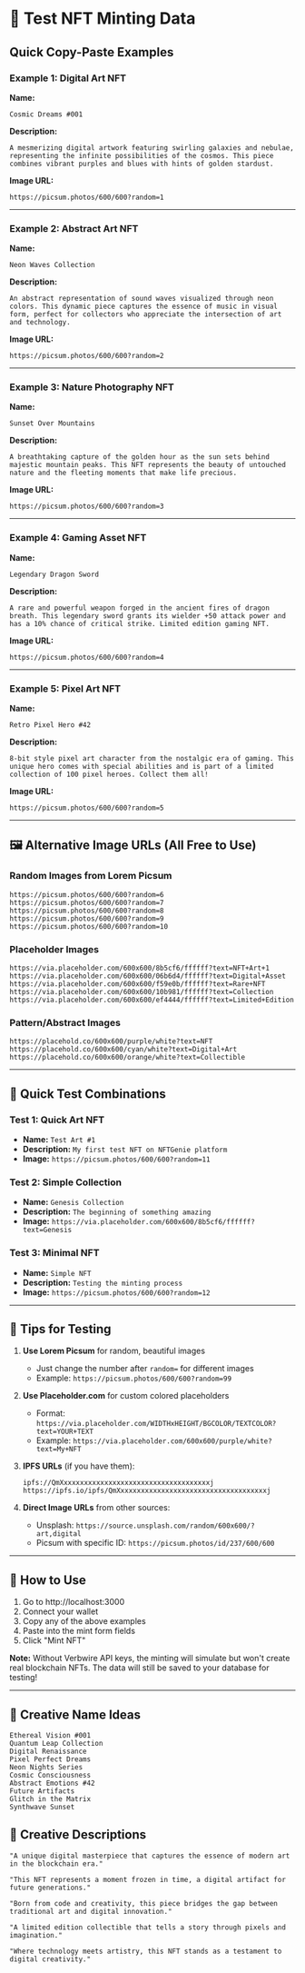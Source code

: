 # 🎨 Test NFT Minting Data

## Quick Copy-Paste Examples

### Example 1: Digital Art NFT
**Name:** 
```
Cosmic Dreams #001
```

**Description:**
```
A mesmerizing digital artwork featuring swirling galaxies and nebulae, representing the infinite possibilities of the cosmos. This piece combines vibrant purples and blues with hints of golden stardust.
```

**Image URL:**
```
https://picsum.photos/600/600?random=1
```

---

### Example 2: Abstract Art NFT
**Name:**
```
Neon Waves Collection
```

**Description:**
```
An abstract representation of sound waves visualized through neon colors. This dynamic piece captures the essence of music in visual form, perfect for collectors who appreciate the intersection of art and technology.
```

**Image URL:**
```
https://picsum.photos/600/600?random=2
```

---

### Example 3: Nature Photography NFT
**Name:**
```
Sunset Over Mountains
```

**Description:**
```
A breathtaking capture of the golden hour as the sun sets behind majestic mountain peaks. This NFT represents the beauty of untouched nature and the fleeting moments that make life precious.
```

**Image URL:**
```
https://picsum.photos/600/600?random=3
```

---

### Example 4: Gaming Asset NFT
**Name:**
```
Legendary Dragon Sword
```

**Description:**
```
A rare and powerful weapon forged in the ancient fires of dragon breath. This legendary sword grants its wielder +50 attack power and has a 10% chance of critical strike. Limited edition gaming NFT.
```

**Image URL:**
```
https://picsum.photos/600/600?random=4
```

---

### Example 5: Pixel Art NFT
**Name:**
```
Retro Pixel Hero #42
```

**Description:**
```
8-bit style pixel art character from the nostalgic era of gaming. This unique hero comes with special abilities and is part of a limited collection of 100 pixel heroes. Collect them all!
```

**Image URL:**
```
https://picsum.photos/600/600?random=5
```

---

## 🖼️ Alternative Image URLs (All Free to Use)

### Random Images from Lorem Picsum
```
https://picsum.photos/600/600?random=6
https://picsum.photos/600/600?random=7
https://picsum.photos/600/600?random=8
https://picsum.photos/600/600?random=9
https://picsum.photos/600/600?random=10
```

### Placeholder Images
```
https://via.placeholder.com/600x600/8b5cf6/ffffff?text=NFT+Art+1
https://via.placeholder.com/600x600/06b6d4/ffffff?text=Digital+Asset
https://via.placeholder.com/600x600/f59e0b/ffffff?text=Rare+NFT
https://via.placeholder.com/600x600/10b981/ffffff?text=Collection
https://via.placeholder.com/600x600/ef4444/ffffff?text=Limited+Edition
```

### Pattern/Abstract Images
```
https://placehold.co/600x600/purple/white?text=NFT
https://placehold.co/600x600/cyan/white?text=Digital+Art
https://placehold.co/600x600/orange/white?text=Collectible
```

---

## 🎯 Quick Test Combinations

### Test 1: Quick Art NFT
- **Name:** `Test Art #1`
- **Description:** `My first test NFT on NFTGenie platform`
- **Image:** `https://picsum.photos/600/600?random=11`

### Test 2: Simple Collection
- **Name:** `Genesis Collection`
- **Description:** `The beginning of something amazing`
- **Image:** `https://via.placeholder.com/600x600/8b5cf6/ffffff?text=Genesis`

### Test 3: Minimal NFT
- **Name:** `Simple NFT`
- **Description:** `Testing the minting process`
- **Image:** `https://picsum.photos/600/600?random=12`

---

## 📝 Tips for Testing

1. **Use Lorem Picsum** for random, beautiful images
   - Just change the number after `random=` for different images
   - Example: `https://picsum.photos/600/600?random=99`

2. **Use Placeholder.com** for custom colored placeholders
   - Format: `https://via.placeholder.com/WIDTHxHEIGHT/BGCOLOR/TEXTCOLOR?text=YOUR+TEXT`
   - Example: `https://via.placeholder.com/600x600/purple/white?text=My+NFT`

3. **IPFS URLs** (if you have them):
   ```
   ipfs://QmXxxxxxxxxxxxxxxxxxxxxxxxxxxxxxxxxxxxxj
   https://ipfs.io/ipfs/QmXxxxxxxxxxxxxxxxxxxxxxxxxxxxxxxxxxxxxj
   ```

4. **Direct Image URLs** from other sources:
   - Unsplash: `https://source.unsplash.com/random/600x600/?art,digital`
   - Picsum with specific ID: `https://picsum.photos/id/237/600/600`

---

## 🚀 How to Use

1. Go to http://localhost:3000
2. Connect your wallet
3. Copy any of the above examples
4. Paste into the mint form fields
5. Click "Mint NFT"

**Note:** Without Verbwire API keys, the minting will simulate but won't create real blockchain NFTs. The data will still be saved to your database for testing!

---

## 🎨 Creative Name Ideas

```
Ethereal Vision #001
Quantum Leap Collection
Digital Renaissance
Pixel Perfect Dreams
Neon Nights Series
Cosmic Consciousness
Abstract Emotions #42
Future Artifacts
Glitch in the Matrix
Synthwave Sunset
```

## 📝 Creative Descriptions

```
"A unique digital masterpiece that captures the essence of modern art in the blockchain era."

"This NFT represents a moment frozen in time, a digital artifact for future generations."

"Born from code and creativity, this piece bridges the gap between traditional art and digital innovation."

"A limited edition collectible that tells a story through pixels and imagination."

"Where technology meets artistry, this NFT stands as a testament to digital creativity."
```

